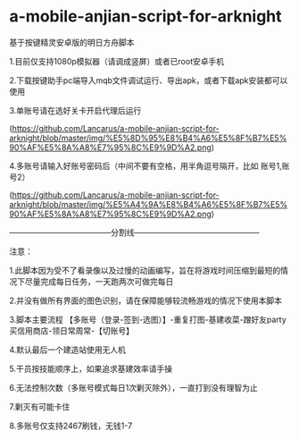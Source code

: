 # a-mobile-anjian-script-for-arknight
基于按键精灵安卓版的明日方舟脚本

1.目前仅支持1080p模拟器（请调成竖屏）或者已root安卓手机

2.下载按键助手pc端导入mqb文件调试运行、导出apk，或者下载apk安装都可以使用

3.单账号请在选好关卡开启代理后运行

(https://github.com/Lancarus/a-mobile-anjian-script-for-arknight/blob/master/img/%E5%8D%95%E8%B4%A6%E5%8F%B7%E5%90%AF%E5%8A%A8%E7%95%8C%E9%9D%A2.png)

4.多账号请输入好账号密码后（中间不要有空格，用半角逗号隔开，比如  账号1,账号2）

(https://github.com/Lancarus/a-mobile-anjian-script-for-arknight/blob/master/img/%E5%A4%9A%E8%B4%A6%E5%8F%B7%E5%90%AF%E5%8A%A8%E7%95%8C%E9%9D%A2.png)


—————————————分割线————————————————

注意：

1.此脚本因为受不了看录像以及过慢的动画编写，旨在将游戏时间压缩到最短的情况下尽量完成每日任务，一天跑两次可做完每日

2.并没有做所有界面的图色识别，请在保障能够较流畅游戏的情况下使用本脚本

3.脚本主要流程 【多账号（登录-签到-选图）】-重复打图-基建收菜-蹭好友party买信用商店-领日常周常-【切账号】

4.默认最后一个建造站使用无人机

5.干员按技能顺序上，如果追求基建效率请手操

6.无法控制次数（多账号模式每日1次剿灭除外），一直打到没有理智为止

7.剿灭有可能卡住

8.多账号仅支持2467刷钱，无钱1-7

